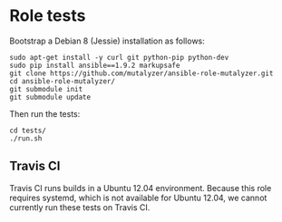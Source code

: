 Role tests
==========

Bootstrap a Debian 8 (Jessie) installation as follows:

    sudo apt-get install -y curl git python-pip python-dev
    sudo pip install ansible==1.9.2 markupsafe
    git clone https://github.com/mutalyzer/ansible-role-mutalyzer.git
    cd ansible-role-mutalyzer/
    git submodule init
    git submodule update

Then run the tests:

    cd tests/
    ./run.sh


Travis CI
---------

Travis CI runs builds in a Ubuntu 12.04 environment. Because this role
requires systemd, which is not available for Ubuntu 12.04, we cannot currently
run these tests on Travis CI.
